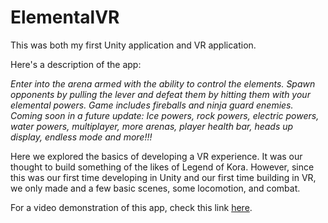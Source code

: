 # ElementalVR
This was both my first Unity application and VR application. 

Here's a description of the app:

*Enter into the arena armed with the ability to control the elements. Spawn opponents by pulling the lever and defeat them by hitting them with your elemental powers. Game includes fireballs and ninja guard enemies. 
Coming soon in a future update: Ice powers, rock powers, electric powers, water powers,  multiplayer, more arenas, player health bar, heads up display, endless mode and more!!!*



Here we explored the basics of developing a VR experience. It was our thought to build something of the likes of Legend of Kora. However, since this was our first time developing in Unity and our first time building in VR, we only made and a few basic scenes, some locomotion, and combat.

For a video demonstration of this app, check this link <a href="https://youtu.be/UP44SMC1lbk" target="_blank">here</a>.

